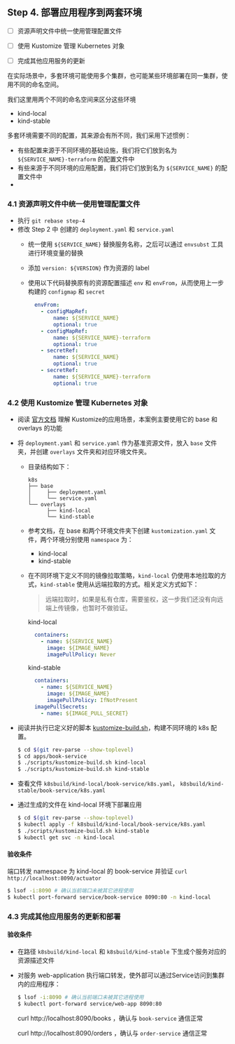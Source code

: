 Step 4. 部署应用程序到两套环境
--

- [ ] 资源声明文件中统一使用管理配置文件
- [ ] 使用 Kustomize 管理 Kubernetes 对象
- [ ] 完成其他应用服务的更新


在实际场景中，多套环境可能使用多个集群，也可能某些环境部署在同一集群，使用不同的命名空间。

我们这里用两个不同的命名空间来区分这些环境
- kind-local
- kind-stable

多套环境需要不同的配置，其来源会有所不同，我们采用下述惯例：
- 有些配置来源于不同环境的基础设施，我们将它们放到名为 `${SERVICE_NAME}-terraform` 的配置文件中
- 有些来源于不同环境的应用配置，我们将它们放到名为 `${SERVICE_NAME}` 的配置文件中
-
### 4.1 资源声明文件中统一使用管理配置文件
- 执行 `git rebase step-4`
- 修改 Step 2 中 创建的 `deployment.yaml` 和 `service.yaml`
  - 统一使用 `${SERVICE_NAME}` 替换服务名称，之后可以通过 `envsubst` 工具进行环境变量的替换
  - 添加 `version: ${VERSION}` 作为资源的 label
  - 使用以下代码替换原有的资源配置描述 `env` 和 `envFrom`，从而使用上一步构建的 `configmap` 和 `secret`

    ```yaml
      envFrom:
        - configMapRef:
            name: ${SERVICE_NAME}
            optional: true
        - configMapRef:
            name: ${SERVICE_NAME}-terraform
            optional: true
        - secretRef:
            name: ${SERVICE_NAME}
            optional: true
        - secretRef:
            name: ${SERVICE_NAME}-terraform
            optional: true
    ```

### 4.2 使用 Kustomize 管理 Kubernetes 对象

- 阅读 [官方文档](https://kubernetes.io/zh-cn/docs/tasks/manage-kubernetes-objects/kustomization/) 理解 Kustomize的应用场景，本案例主要使用它的 base 和 overlays 的功能
- 将 `deployment.yaml` 和 `service.yaml` 作为基准资源文件，放入 `base` 文件夹，并创建 `overlays` 文件夹和对应环境文件夹。
  - 目录结构如下：
    ```text
    k8s
    ├── base
    │     ├── deployment.yaml
    │     └── service.yaml
    └── overlays
          ├── kind-local
          └── kind-stable
    ```
  - 参考文档，在 base 和两个环境文件夹下创建 `kustomization.yaml` 文件，两个环境分别使用 `namespace` 为：
    - kind-local
    - kind-stable
  - 在不同环境下定义不同的镜像拉取策略，`kind-local` 仍使用本地拉取的方式，`kind-stable` 使用从远端拉取的方式。相关定义方式如下：
    > 远端拉取时，如果是私有仓库，需要鉴权，这一步我们还没有向远端上传镜像，也暂时不做验证。

    kind-local
      ```yaml
        containers:
          - name: ${SERVICE_NAME}
            image: ${IMAGE_NAME}
            imagePullPolicy: Never
      ```
    kind-stable
      ```yaml
        containers:
          - name: ${SERVICE_NAME}
            image: ${IMAGE_NAME}
            imagePullPolicy: IfNotPresent
        imagePullSecrets:
          - name: ${IMAGE_PULL_SECRET}
      ```

- 阅读并执行已定义好的脚本 [kustomize-build.sh](../apps/book-service/scripts/kustomize-build.sh)，构建不同环境的 k8s 配置。
  ```bash
  $ cd $(git rev-parse --show-toplevel)
  $ cd apps/book-service
  $ ./scripts/kustomize-build.sh kind-local
  $ ./scripts/kustomize-build.sh kind-stable
  ```
- 查看文件 `k8sbuild/kind-local/book-service/k8s.yaml`， `k8sbuild/kind-stable/book-service/k8s.yaml`
- 通过生成的文件在 kind-local 环境下部署应用
  ```bash
  $ cd $(git rev-parse --show-toplevel)
  $ kubectl apply -f k8sbuild/kind-local/book-service/k8s.yaml
  $ ./scripts/kustomize-build.sh kind-stable
  $ kubectl get svc -n kind-local
  ```

#### 验收条件

端口转发 namespace 为 kind-local 的 book-service 并验证 `curl http://localhost:8090/actuator`

```bash
$ lsof -i:8090 # 确认当前端口未被其它进程使用
$ kubectl port-forward service/book-service 8090:80 -n kind-local
```

### 4.3 完成其他应用服务的更新和部署



#### 验收条件

- 在路径 `k8sbuild/kind-local` 和 `k8sbuild/kind-stable` 下生成个服务对应的资源描述文件

- 对服务 web-application 执行端口转发，使外部可以通过Service访问到集群内的应用程序：

  ```bash
  $ lsof -i:8090 # 确认当前端口未被其它进程使用
  $ kubectl port-forward service/web-app 8090:80
  ```

  curl http://localhost:8090/books ，确认与 `book-service` 通信正常

  curl http://localhost:8090/orders ，确认与 `order-service` 通信正常
